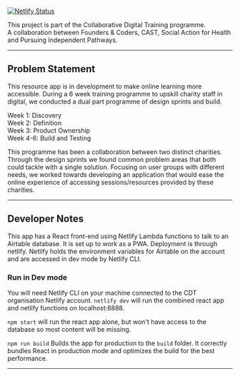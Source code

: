 [![Netlify Status](https://api.netlify.com/api/v1/badges/95fcc7df-ca34-44cf-ba2c-704d7555e9ea/deploy-status)](https://app.netlify.com/sites/cdt-resourcecentre/deploys)

This project is part of the Collaborative Digital Training programme.<br>
A collaboration between Founders & Coders, CAST, Social Action for Health and Pursuing Independent Pathways.

---

## Problem Statement
This resource app is in development to make online learning more accessible. During a 6 week training programme to upskill charity staff in digital, we conducted a dual part programme of design sprints and build. 

Week 1: Discovery <br>
Week 2: Definition <br>
Week 3: Product Ownership <br> 
Week 4-6: Build and Testing <br>

This programme has been a collaboration between two distinct charities. Through the design sprints we found common problem areas that both could tackle with a single solution. Focusing on user groups with different needs, we worked towards developing an application that would ease the online experience of accessing sessions/resources provided by these charities. 

---

## Developer Notes

This app has a React front-end using Netlify Lambda functions to talk to an Airtable database. It is set up to work as a PWA. Deployment is through netlify. Netlify holds the environment variables for Airtable on the account and are accessed in dev mode by Netlify CLI.

### Run in Dev mode

You will need Netlify CLI on your machine connected to the CDT organisation Netlify account. `netlify dev` will run the combined react app and netlify functions on localhost:8888.

`npm start` will run the react app alone, but won't have access to the database so most content will be missing.

`npm run build` Builds the app for production to the `build` folder. It correctly bundles React in production mode and optimizes the build for the best performance.

---


